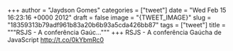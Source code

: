 
+++
author = "Jaydson Gomes"
categories = ["tweet"]
date = "Wed Feb 15 16:23:16 +0000 2012"
draft = false
image = "{TWEET_IMAGE}"
slug = "18359313b79adf961b83a20b6b93a5cda426bb87"
tags = ["tweet"]
title = """RSJS - A conferência Gaúc..."""
+++
RSJS - A conferência Gaúcha de JavaScript http://t.co/0kYbmRc0
